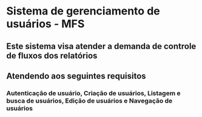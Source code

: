 # Sistema de gerenciamento de usuários - MFS

## Este sistema visa atender a demanda de controle de fluxos dos relatórios
## Atendendo aos seguintes requisitos
### Autenticação de usuário, Criação de usuários, Listagem e busca de usuários, Edição de usuários e Navegação de usuários
